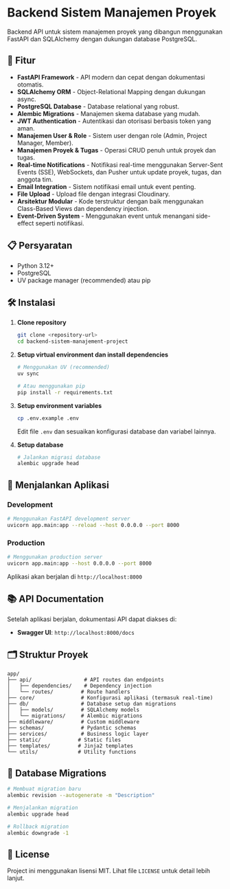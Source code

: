 # Backend Sistem Manajemen Proyek

Backend API untuk sistem manajemen proyek yang dibangun menggunakan FastAPI dan SQLAlchemy dengan dukungan database PostgreSQL.

## 🚀 Fitur

- **FastAPI Framework** - API modern dan cepat dengan dokumentasi otomatis.
- **SQLAlchemy ORM** - Object-Relational Mapping dengan dukungan async.
- **PostgreSQL Database** - Database relational yang robust.
- **Alembic Migrations** - Manajemen skema database yang mudah.
- **JWT Authentication** - Autentikasi dan otorisasi berbasis token yang aman.
- **Manajemen User & Role** - Sistem user dengan role (Admin, Project Manager, Member).
- **Manajemen Proyek & Tugas** - Operasi CRUD penuh untuk proyek dan tugas.
- **Real-time Notifications** - Notifikasi real-time menggunakan Server-Sent Events (SSE), WebSockets, dan Pusher untuk update proyek, tugas, dan anggota tim.
- **Email Integration** - Sistem notifikasi email untuk event penting.
- **File Upload** - Upload file dengan integrasi Cloudinary.
- **Arsitektur Modular** - Kode terstruktur dengan baik menggunakan Class-Based Views dan dependency injection.
- **Event-Driven System** - Menggunakan event untuk menangani side-effect seperti notifikasi.

## 📋 Persyaratan

- Python 3.12+
- PostgreSQL
- UV package manager (recommended) atau pip

## 🛠️ Instalasi

1. **Clone repository**
   ```bash
   git clone <repository-url>
   cd backend-sistem-manajement-project
   ```

2. **Setup virtual environment dan install dependencies**
   ```bash
   # Menggunakan UV (recommended)
   uv sync

   # Atau menggunakan pip
   pip install -r requirements.txt
   ```

3. **Setup environment variables**
   ```bash
   cp .env.example .env
   ```
   Edit file `.env` dan sesuaikan konfigurasi database dan variabel lainnya.

4. **Setup database**
   ```bash
   # Jalankan migrasi database
   alembic upgrade head
   ```

## 🚀 Menjalankan Aplikasi

### Development
```bash
# Menggunakan FastAPI development server
uvicorn app.main:app --reload --host 0.0.0.0 --port 8000
```

### Production
```bash
# Menggunakan production server
uvicorn app.main:app --host 0.0.0.0 --port 8000
```

Aplikasi akan berjalan di `http://localhost:8000`

## 📚 API Documentation

Setelah aplikasi berjalan, dokumentasi API dapat diakses di:
- **Swagger UI**: `http://localhost:8000/docs`

## 🗂️ Struktur Proyek

```
app/
├── api/                 # API routes dan endpoints
│   ├── dependencies/    # Dependency injection
│   └── routes/         # Route handlers
├── core/               # Konfigurasi aplikasi (termasuk real-time)
├── db/                 # Database setup dan migrations
│   ├── models/         # SQLAlchemy models
│   └── migrations/     # Alembic migrations
├── middleware/         # Custom middleware
├── schemas/            # Pydantic schemas
├── services/           # Business logic layer
├── static/            # Static files
├── templates/         # Jinja2 templates
└── utils/             # Utility functions
```


## 🔧 Database Migrations

```bash
# Membuat migration baru
alembic revision --autogenerate -m "Description"

# Menjalankan migration
alembic upgrade head

# Rollback migration
alembic downgrade -1
```

## 📝 License

Project ini menggunakan lisensi MIT. Lihat file `LICENSE` untuk detail lebih lanjut.

